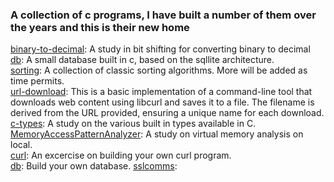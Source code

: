 ### A collection of c programs, I have built a number of them over the years and this is their new home

[binary-to-decimal](./binary-to-decimal):  A study in bit shifting for converting binary to decimal  
[db](./db):  A small database built in c, based on the sqllite architecture.  
[sorting](./sorting/): A collection of classic sorting algorithms.  More will be added as time permits.   
[url-download](./sorting/): This is a basic implementation of a command-line tool that downloads web content using libcurl and saves it to a file. The filename is derived from the URL provided, ensuring a unique name for each download.  
[c-types](./c-types): A study on the various built in types available in C.  
[MemoryAccessPatternAnalyzer](./MemoryAccessPatternAnalyzer): A study on virtual memory analysis on local.  
[curl](./curl): An excercise on building your own curl program.  
[db](./db):  Build your own database. 
[sslcomms](./sslcomms): 

